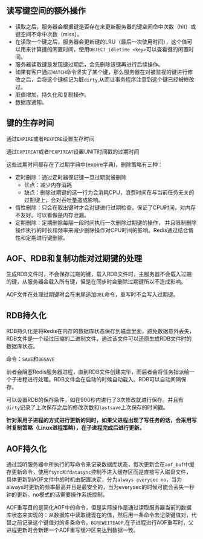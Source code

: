 ## 读写键空间的额外操作
- 读取之后，服务器会根据键是否存在来更新服务器的键空间命中次数（hit）或键空间不命中次数（miss）。
- 在读取一个键之后，服务器会更新键的LRU（最后一次使用时间），这个值可以用来计算键的闲置时间，使用`OBJECT idletime <key>`可以查看键的闲置时间。
- 服务器读取键是发现键过期后，会先删除该键再进行后续操作。
- 如果有客户通过`WATCH`命令坚实了某个键，那么服务器在对被监视的键进行修改之后，会将这个键标记为脏`dirty`,从而让事务程序注意到这个键已经被修改过。
- 脏值增加，持久化和复制操作。
- 数据库通知。

## 键的生存时间
通过`EXPIRE`或者`PEXPIRE`设置生存时间

通过`EXPIREAT`或者`PEXPIREAT`设置UNIT时间戳的过期时间

这些过期时间都存在了过期字典中(expire字典)，删除策略有三种：
- 定时删除：通过定时器保证键一旦过期就被删除
  - 优点：减少内存消耗
  - 缺点：删除过期键的这一行为会消耗CPU，浪费时间在与当前任务无关的过期键上，会对吞吐量造成影响。
- 惰性删除：只会在取出键时才会对键进行过期检查，保证了CPU时间，对内存不友好。可以看做是内存泄漏。
- 定期删除：定期删除每隔一段时间执行一次删除过期键的操作， 并且限制删除操作执行的时长和频率来减少删除操作对CPU时间的影响。Redis通过结合惰性和定期进行键删除。

## AOF、RDB和复制功能对过期键的处理
生成RDB文件时，不会保存过期的键，载入RDB文件时，主服务器不会载入过期的键，从服务器会载入所有键，但是在同步时会删除过期键所以不造成影响。

AOF文件在处理过期键时会在末尾追加`DEL`命令，重写时不会写入过期键。

## RDB持久化
RDB持久化是将Redis在内存的数据库状态保存到磁盘里面，避免数据意外丢失，RDB文件是一个经过压缩的二进制文件，通过该文件可以还原生成RDB文件时的数据库状态。

命令：`SAVE`和`BGSAVE`

前者会阻塞Redis服务器进程，直到RDB文件创建完毕，而后者会将任务指派给一个子进程进行处理。RDB文件会在启动的时候自动载入。RDB可以自动间隔保存。

可以设置RDB的保存条件，如在900秒内进行了3次修改就进行保存。并且有`dirty`记录了上次保存之后的修改次数和`lastsave`上次保存的时间戳。

**针对采用子进程的方式进行更新的同时，如果父进程出现了写任务的话，会采用写时复制策略（Linux进程策略），在子进程完成后进行更新。**

## AOF持久化
通过监听服务器中所执行的写命令来记录数据库状态，每次更新会在`aof_buf`中缓存更新命令，使用`fsync和fdatasync`控制不进入缓存区而是直接写入磁盘文件，具体更新到AOF文件中的时机由配置决定，分为`always everysec no`，当为always时更新的频率最高并且是最安全的，当为everysec的时候可能会丢失一秒钟的更新。no模式的话需要操作系统控制。

AOF重写目的是简化AOF中的命令，但是实际操作是通过读取服务器当前的数据库状态来实现的：从数据库中读取键现在的值，然后用一条命令去记录键值对，代替之前记录这个键值对的多条命令。`BGREWEITEAOP`,在子进程进行AOF重写时，父进程更新时会新建一个AOF重写缓冲区来达到数据一致。
